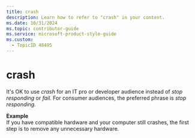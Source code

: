 ```yaml
---
title: crash
description: Learn how to refer to "crash" in your content.
ms.date: 10/31/2024
ms.topic: contributor-guide
ms.service: microsoft-product-style-guide
ms.custom:
  - TopicID 48495
---
```



# crash

It's OK to use *crash* for an IT pro or developer audience instead of *stop responding* or *fail.* For consumer audiences, the preferred phrase is *stop responding.*

**Example**  
If you have compatible hardware and your computer still crashes, the first step is to remove any unnecessary hardware.